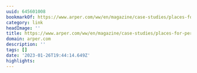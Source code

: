 ```yaml
---
uuid: 645601008
bookmarkOf: https://www.arper.com/ww/en/magazine/case-studies/places-for-perspective
category: link
headImage: ''
title: https://www.arper.com/ww/en/magazine/case-studies/places-for-perspective
domain: arper.com
description: ''
tags: []
date: '2023-01-26T19:44:14.649Z'
highlights: 
---
```



